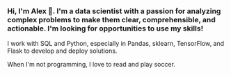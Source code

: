 ### Hi, I'm Alex 👋. I'm a data scientist with a passion for analyzing complex problems to make them clear, comprehensible, and actionable. I'm looking for opportunities to use my skills!

I work with SQL and Python, especially in Pandas, sklearn, TensorFlow, and Flask to develop and deploy solutions.

When I'm not programming, I love to read and play soccer.
<!--
**alexmjn/alexmjn** is a ✨ _special_ ✨ repository because its `README.md` (this file) appears on your GitHub profile.


